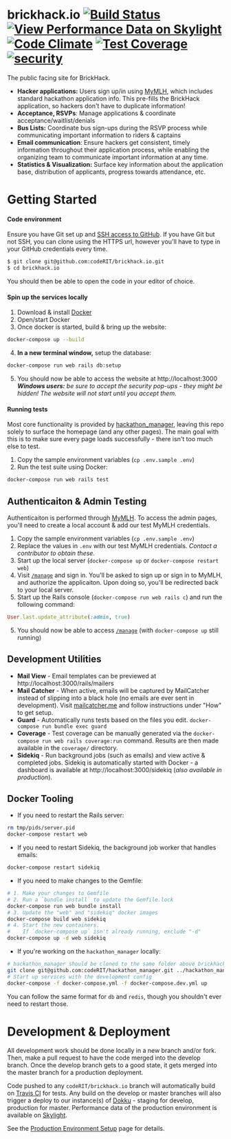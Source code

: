 # brickhack.io  [![Build Status](https://travis-ci.org/codeRIT/brickhack.io.svg?branch=develop)](https://travis-ci.org/codeRIT/brickhack.io) [![View Performance Data on Skylight](https://badges.skylight.io/status/qJBgRrLwFH2L.svg)](https://oss.skylight.io/app/applications/qJBgRrLwFH2L) [![Code Climate](https://codeclimate.com/github/codeRIT/brickhack.io/badges/gpa.svg)](https://codeclimate.com/github/codeRIT/brickhack.io) [![Test Coverage](https://codeclimate.com/github/codeRIT/brickhack.io/badges/coverage.svg)](https://codeclimate.com/github/codeRIT/brickhack.io/coverage) [![security](https://hakiri.io/github/codeRIT/brickhack.io/develop.svg)](https://hakiri.io/github/codeRIT/brickhack.io/develop)

The public facing site for BrickHack.

* **Hacker applications:** Users sign up/in using [MyMLH](https://my.mlh.io/), which includes standard hackathon application info. This pre-fills the BrickHack application, so hackers don't have to duplicate information!
* **Acceptance, RSVPs**: Manage applications & coordinate acceptance/waitlist/denials
* **Bus Lists:** Coordinate bus sign-ups during the RSVP process while communicating important information to riders & captains
* **Email communication**: Ensure hackers get consistent, timely information throughout their application process, while enabling the organizing team to communicate important information at any time.
* **Statistics & Visualization:** Surface key information about the application base, distribution of applicants, progress towards attendance, etc.

# Getting Started

#### Code environment

Ensure you have Git set up and [SSH access to GitHub](https://help.github.com/articles/connecting-to-github-with-ssh/). If you have Git but not SSH, you can clone using the HTTPS url, however you'll have to type in your GitHub credentials every time.

```bash
$ git clone git@github.com:codeRIT/brickhack.io.git
$ cd brickhack.io
```

You should then be able to open the code in your editor of choice.

#### Spin up the services locally

1. Download & install [Docker](https://www.docker.com/community-edition#/download)
2. Open/start Docker
3. Once docker is started, build & bring up the website:
```bash
docker-compose up --build
```
4. **In a new terminal window,** setup the database:
```bash
docker-compose run web rails db:setup
```
5. You should now be able to access the website at http://localhost:3000
_**Windows users:** be sure to accept the security pop-ups - they might be hidden! The website will not start until you accept them._

#### Running tests

Most core functionality is provided by [hackathon_manager](https://github.com/codeRIT/hackathon_manager), leaving this repo solely to surface the homepage (and any other pages). The main goal with this is to make sure every page loads successfully - there isn't too much else to test.

1. Copy the sample environment variables (`cp .env.sample .env`)
2. Run the test suite using Docker:
```bash
docker-compose run web rails test
```

## Authenticaiton & Admin Testing

Authenticaiton is performed through [MyMLH](https://my.mlh.io). To access the admin pages, you'll need to create a local account & add our test MyMLH credentials.

1. Copy the sample environment variables (`cp .env.sample .env`)
2. Replace the values in `.env` with our test MyMLH credentials. *Contact a contributor to obtain these.*
2. Start up the local server (`docker-compose up` or `docker-compose restart web`)
3. Visit [`/manage`](https://localhost:3000/manage) and sign in. You'll be asked to sign up or sign in to MyMLH, and authorize the applicaiton. Upon doing so, you'll be redirected back to your local server.
4. Start up the Rails console (`docker-compose run web rails c`) and run the following command:
```ruby
User.last.update_attribute(:admin, true)
```
5. You should now be able to access [`/manage`](https://localhost:3000/manage) (with `docker-compose up` still running)

## Development Utilities

* **Mail View** - Email templates can be previewed at http://localhost:3000/rails/mailers
* **Mail Catcher** - When active, emails will be captured by MailCatcher instead of slipping into a black hole (no emails are ever sent in development). Visit [mailcatcher.me](http://mailcatcher.me/) and follow instructions under "How" to get setup.
* **Guard** - Automatically runs tests based on the files you edit. `docker-compose run bundle exec guard`
* **Coverage** - Test coverage can be manually generated via the `docker-compose run web rails coverage:run` command. Results are then made available in the `coverage/` directory.
* **Sidekiq** - Run background jobs (such as emails) and view active & completed jobs. Sidekiq is automatically started with Docker - a dashboard is available at http://localhost:3000/sidekiq (*also available in production*).

## Docker Tooling

* If you need to restart the Rails server:
```bash
rm tmp/pids/server.pid
docker-compose restart web
```
* If you need to restart Sidekiq, the background job worker that handles emails:
```bash
docker-compose restart sidekiq
```
* If you need to make changes to the Gemfile:
```bash
# 1. Make your changes to Gemfile
# 2. Run a `bundle install` to update the Gemfile.lock
docker-compose run web bundle install
# 3. Update the "web" and "sidekiq" docker images
docker-compose build web sidekiq
# 4. Start the new containers.
#    If `docker-compose up` isn't already running, exclude "-d"
docker-compose up -d web sidekiq
```
* If you're working on the `hackathon_manager` locally:
```bash
# hackathon_manager should be cloned to the same folder above brickhack.io
git clone git@github.com:codeRIT/hackathon_manager.git ../hackathon_manager
# Start up services with the development config
docker-compose -f docker-compose.yml -f docker-compose.dev.yml up
```

You can follow the same format for `db` and `redis`, though you shouldn't ever need to restart those.

# Development & Deployment

All development work should be done locally in a new branch and/or fork. Then, make a pull request to have the code merged into the develop branch. Once the develop branch gets to a good state, it gets merged into the master branch for a production deployment.

Code pushed to any `codeRIT/brickhack.io` branch will automatically build on [Travis CI](https://travis-ci.org/codeRIT/brickhack.io) for tests. Any build on the develop or master branches will also trigger a deploy to our instance(s) of [Dokku](https://github.com/progrium/dokku) - staging for develop, production for master. Performance data of the production environment is available on [Skylight](https://oss.skylight.io/app/applications/qJBgRrLwFH2L).

See the [Production Environment Setup](https://github.com/codeRIT/brickhack.io/wiki/Production-Environment-Setup) page for details.
